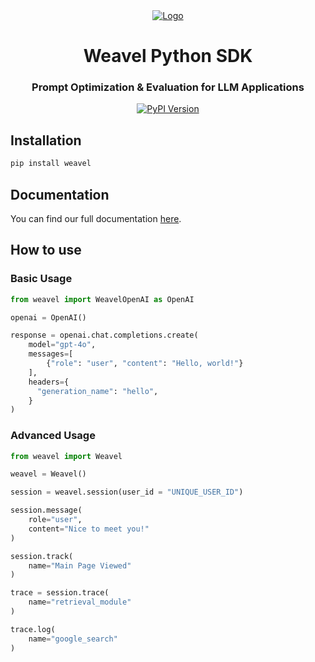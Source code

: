 <div align="center">
    <a href="https://www.weavel.ai">
        <img src="https://i.imgur.com/uQ7ulX3.png" title="Logo" style="" />
    </a>
    <h1>Weavel Python SDK</h1>
    <h3>Prompt Optimization & Evaluation for LLM Applications</h3>
    <div>
        <a href="https://pypi.org/project/weavel" target="_blank">
            <img src="https://img.shields.io/pypi/v/weavel.svg" alt="PyPI Version"/>
        </a>
    </div>
</div>

## Installation

```bash
pip install weavel
```

## Documentation

You can find our full documentation [here](https://weavel.ai/docs/python-sdk).

## How to use

### Basic Usage

```python
from weavel import WeavelOpenAI as OpenAI

openai = OpenAI()

response = openai.chat.completions.create(
    model="gpt-4o",
    messages=[
        {"role": "user", "content": "Hello, world!"}
    ],
    headers={
      "generation_name": "hello",
    }
)

```

### Advanced Usage

```python
from weavel import Weavel

weavel = Weavel()

session = weavel.session(user_id = "UNIQUE_USER_ID")

session.message(
    role="user",
    content="Nice to meet you!"
)

session.track(
    name="Main Page Viewed"
)

trace = session.trace(
    name="retrieval_module"
)

trace.log(
    name="google_search"
)
```
